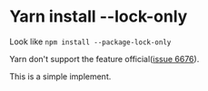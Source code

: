 # Yarn install --lock-only

Look like `npm install --package-lock-only`

Yarn don't support the feature official([issue 6676](https://github.com/yarnpkg/yarn/issues/6676)).

This is a simple implement.
